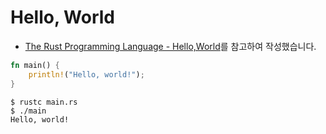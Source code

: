 # Hello, World
- [The Rust Programming Language - Hello,World](https://rinthel.github.io/rust-lang-book-ko/ch01-02-hello-world.html)를 참고하여 작성했습니다.

```rust
fn main() {
    println!("Hello, world!");
}
```

```shell
$ rustc main.rs
$ ./main
Hello, world!
```
